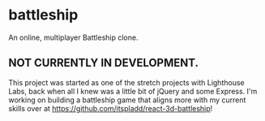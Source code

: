 # battleship
An online, multiplayer Battleship clone.

## NOT CURRENTLY IN DEVELOPMENT.

This project was started as one of the stretch projects with Lighthouse Labs, back when all I knew was a little bit of jQuery and some Express. I'm working on building a battleship game that aligns more with my current skills over at https://github.com/itspladd/react-3d-battleship!
